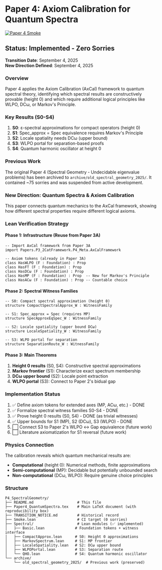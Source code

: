 # Paper 4: Axiom Calibration for Quantum Spectra

[![Paper 4 Smoke](https://github.com/AICardiologist/FoundationRelativity/actions/workflows/p4-smoke.yml/badge.svg)](https://github.com/AICardiologist/FoundationRelativity/actions/workflows/p4-smoke.yml)

## Status: Implemented - Zero Sorries

**Transition Date**: September 4, 2025  
**New Direction Defined**: September 4, 2025

### Overview
Paper 4 applies the Axiom Calibration (AxCal) framework to quantum spectral theory, identifying which spectral results are constructively provable (height 0) and which require additional logical principles like WLPO, DCω, or Markov's Principle.

### Key Results (S0-S4)
1. **S0**: ε-spectral approximations for compact operators (height 0)
2. **S1**: Spec_approx = Spec equivalence requires Markov's Principle
3. **S2**: Locale spatiality needs DCω (upper bound)
4. **S3**: WLPO portal for separation-based proofs
5. **S4**: Quantum harmonic oscillator at height 0

### Previous Work
The original Paper 4 (Spectral Geometry - Undecidable eigenvalue problems) has been archived to `archive/old_spectral_geometry_2025/`. It contained ~75 sorries and was suspended from active development.

### New Direction: Quantum Spectra & Axiom Calibration
This paper connects quantum mechanics to the AxCal framework, showing how different spectral properties require different logical axioms.

### Lean Verification Strategy

#### Phase 1: Infrastructure (Reuse from Paper 3A)
```lean
-- Import AxCal framework from Paper 3A
import Papers.P3_2CatFramework.P4_Meta.AxCalFramework

-- Axiom tokens (already in Paper 3A)
class HasWLPO (F : Foundation) : Prop
class HasFT (F : Foundation) : Prop  
class HasDCω (F : Foundation) : Prop
class HasMP (F : Foundation) : Prop  -- New for Markov's Principle
class HasACω (F : Foundation) : Prop -- Countable choice
```

#### Phase 2: Spectral Witness Families
```lean
-- S0: Compact spectral approximation (height 0)
structure CompactSpectralApprox_W : WitnessFamily

-- S1: Spec_approx = Spec (requires MP)
structure SpecApproxEqSpec_W : WitnessFamily

-- S2: Locale spatiality (upper bound DCω)
structure LocaleSpatiality_W : WitnessFamily  

-- S3: WLPO portal for separation
structure SeparationRoute_W : WitnessFamily
```

#### Phase 3: Main Theorems
1. **Height 0 results** (S0, S4): Constructive spectral approximations
2. **Markov frontier** (S1): Characterize exact spectrum membership
3. **DCω upper bound** (S2): Locale point extraction
4. **WLPO portal** (S3): Connect to Paper 2's bidual gap

### Implementation Status
1. ✅ Define axiom tokens for extended axes (MP, ACω, etc.) - DONE
2. ✅ Formalize spectral witness families S0-S4 - DONE
3. ✅ Prove height 0 results (S0, S4) - DONE (as trivial witnesses)
4. ✅ Upper bounds for S1 (MP), S2 (DCω), S3 (WLPO) - DONE
5. ⬜ Connect S3 to Paper 2's WLPO ↔ Gap equivalence (future work)
6. ⬜ Literature axiomatization for S1 reversal (future work)

### Physics Connection
The calibration reveals which quantum mechanical results are:
- **Computational** (height 0): Numerical methods, finite approximations
- **Semi-computational** (MP): Decidable but potentially unbounded search
- **Non-computational** (DCω, WLPO): Require genuine choice principles

### Structure
```
P4_SpectralGeometry/
├── README.md                    # This file
├── Paper4_QuantumSpectra.tex    # Main LaTeX document (with reproducibility box)
├── TRANSITION_NOTICE.md         # Historical record
├── Smoke.lean                   # CI target (0 sorries)
├── Spectral/                    # Lean modules (✅ implemented)
│   ├── Basic.lean              # Foundation tokens + witness interface
│   ├── CompactApprox.lean      # S0: Height 0 approximations
│   ├── MarkovSpectrum.lean     # S1: MP frontier
│   ├── LocaleSpatiality.lean   # S2: DCω upper bound
│   ├── WLPOPortal.lean         # S3: Separation route
│   └── QHO.lean                # S4: Quantum harmonic oscillator
└── archive/
    └── old_spectral_geometry_2025/  # Previous work (preserved)
```